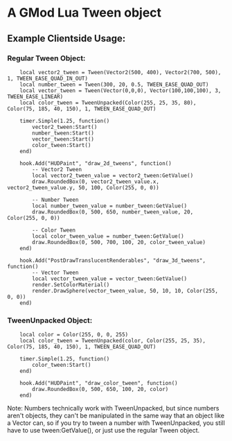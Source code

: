 # A GMod Lua Tween object
## Example Clientside Usage:
### Regular Tween Object:
```
	local vector2_tween = Tween(Vector2(500, 400), Vector2(700, 500), 1, TWEEN_EASE_QUAD_IN_OUT)
	local number_tween = Tween(300, 20, 0.5, TWEEN_EASE_QUAD_OUT)
	local vector_tween = Tween(Vector(0,0,0), Vector(100,100,100), 3, TWEEN_EASE_LINEAR)
	local color_tween = TweenUnpacked(Color(255, 25, 35, 80), Color(75, 185, 40, 150), 1, TWEEN_EASE_QUAD_OUT)

	timer.Simple(1.25, function()
		vector2_tween:Start()
		number_tween:Start()
		vector_tween:Start()
		color_tween:Start()
	end)

	hook.Add("HUDPaint", "draw_2d_tweens", function()
		-- Vector2 Tween
		local vector2_tween_value = vector2_tween:GetValue()
		draw.RoundedBox(0, vector2_tween_value.x, vector2_tween_value.y, 50, 100, Color(255, 0, 0))

		-- Number Tween
		local number_tween_value = number_tween:GetValue()
		draw.RoundedBox(0, 500, 650, number_tween_value, 20, Color(255, 0, 0))

		-- Color Tween
		local color_tween_value = number_tween:GetValue()
		draw.RoundedBox(0, 500, 700, 100, 20, color_tween_value)
	end)

	hook.Add("PostDrawTranslucentRenderables", "draw_3d_tweens", function()
		-- Vector Tween
		local vector_tween_value = vector_tween:GetValue()
		render.SetColorMaterial()
		render.DrawSphere(vector_tween_value, 50, 10, 10, Color(255, 0, 0))
	end)
```

### TweenUnpacked Object:
```
	local color = Color(255, 0, 0, 255)
	local color_tween = TweenUnpacked(color, Color(255, 25, 35), Color(75, 185, 40, 150), 1, TWEEN_EASE_QUAD_OUT)

	timer.Simple(1.25, function()
		color_tween:Start()
	end)

	hook.Add("HUDPaint", "draw_color_tween", function()
		draw.RoundedBox(0, 500, 650, 100, 20, color)
	end)
```

Note: Numbers technically work with TweenUnpacked, but since numbers aren't objects, they can't be manipulated in the same way that an object like a Vector can, so if you try to tween a number with TweenUnpacked, you still have to use tween:GetValue(), or just use the regular Tween object.
